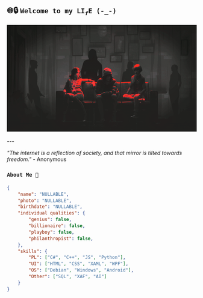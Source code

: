 ## 🌐🔒 <code>Welcome to my LI<i><sub>f</sub></i>E (-_-)</code>

<p align="center">
<img src="gif">
</p>
---

*"The internet is a reflection of society, and that mirror is tilted towards freedom."* - Anonymous


### <code>About Me 🥯️</code>
```json
{
    "name": "NULLABLE",
    "photo": "NULLABLE",
    "birthdate": "NULLABLE",
    "individual qualities": {
        "genius": false,
        "billionaire": false,
        "playboy": false,
        "philanthropist": false,
    },
    "skills": {
        "PL": ["C#", "C++", "JS", "Python"],
        "UI": ["HTML", "CSS", "XAML", "WPF"],
        "OS": ["Debian", "Windows", "Android"],
        "Other": ["SQL", "XAF", "AI"]
    }
}
```


